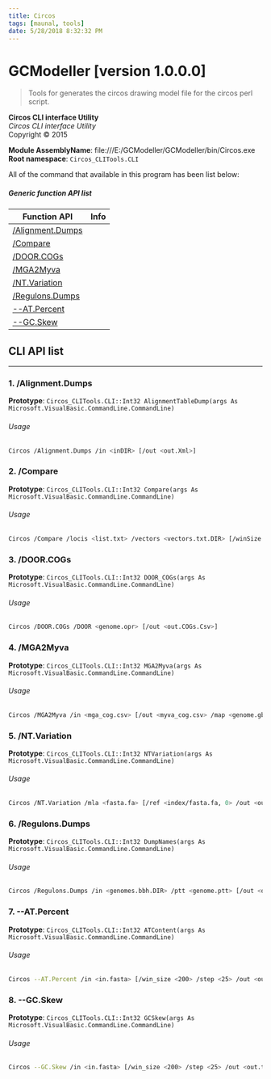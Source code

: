 ```yaml
---
title: Circos
tags: [maunal, tools]
date: 5/28/2018 8:32:32 PM
---
```

# GCModeller [version 1.0.0.0]
> Tools for generates the circos drawing model file for the circos perl script.

<!--more-->

**Circos CLI interface Utility**<br/>
_Circos CLI interface Utility_<br/>
Copyright ©  2015

**Module AssemblyName**: file:///E:/GCModeller/GCModeller/bin/Circos.exe<br/>
**Root namespace**: ``Circos_CLITools.CLI``<br/>


All of the command that available in this program has been list below:

##### Generic function API list
|Function API|Info|
|------------|----|
|[/Alignment.Dumps](#/Alignment.Dumps)||
|[/Compare](#/Compare)||
|[/DOOR.COGs](#/DOOR.COGs)||
|[/MGA2Myva](#/MGA2Myva)||
|[/NT.Variation](#/NT.Variation)||
|[/Regulons.Dumps](#/Regulons.Dumps)||
|[--AT.Percent](#--AT.Percent)||
|[--GC.Skew](#--GC.Skew)||

## CLI API list
--------------------------
<h3 id="/Alignment.Dumps"> 1. /Alignment.Dumps</h3>


**Prototype**: ``Circos_CLITools.CLI::Int32 AlignmentTableDump(args As Microsoft.VisualBasic.CommandLine.CommandLine)``

###### Usage
```bash
Circos /Alignment.Dumps /in <inDIR> [/out <out.Xml>]
```
<h3 id="/Compare"> 2. /Compare</h3>


**Prototype**: ``Circos_CLITools.CLI::Int32 Compare(args As Microsoft.VisualBasic.CommandLine.CommandLine)``

###### Usage
```bash
Circos /Compare /locis <list.txt> /vectors <vectors.txt.DIR> [/winSize 100 /steps 1 /out <out.csv>]
```
<h3 id="/DOOR.COGs"> 3. /DOOR.COGs</h3>


**Prototype**: ``Circos_CLITools.CLI::Int32 DOOR_COGs(args As Microsoft.VisualBasic.CommandLine.CommandLine)``

###### Usage
```bash
Circos /DOOR.COGs /DOOR <genome.opr> [/out <out.COGs.Csv>]
```
<h3 id="/MGA2Myva"> 4. /MGA2Myva</h3>


**Prototype**: ``Circos_CLITools.CLI::Int32 MGA2Myva(args As Microsoft.VisualBasic.CommandLine.CommandLine)``

###### Usage
```bash
Circos /MGA2Myva /in <mga_cog.csv> [/out <myva_cog.csv> /map <genome.gb>]
```
<h3 id="/NT.Variation"> 5. /NT.Variation</h3>


**Prototype**: ``Circos_CLITools.CLI::Int32 NTVariation(args As Microsoft.VisualBasic.CommandLine.CommandLine)``

###### Usage
```bash
Circos /NT.Variation /mla <fasta.fa> [/ref <index/fasta.fa, 0> /out <out.txt> /cut 0.75]
```
<h3 id="/Regulons.Dumps"> 6. /Regulons.Dumps</h3>


**Prototype**: ``Circos_CLITools.CLI::Int32 DumpNames(args As Microsoft.VisualBasic.CommandLine.CommandLine)``

###### Usage
```bash
Circos /Regulons.Dumps /in <genomes.bbh.DIR> /ptt <genome.ptt> [/out <out.Csv>]
```
<h3 id="--AT.Percent"> 7. --AT.Percent</h3>


**Prototype**: ``Circos_CLITools.CLI::Int32 ATContent(args As Microsoft.VisualBasic.CommandLine.CommandLine)``

###### Usage
```bash
Circos --AT.Percent /in <in.fasta> [/win_size <200> /step <25> /out <out.txt>]
```
<h3 id="--GC.Skew"> 8. --GC.Skew</h3>


**Prototype**: ``Circos_CLITools.CLI::Int32 GCSkew(args As Microsoft.VisualBasic.CommandLine.CommandLine)``

###### Usage
```bash
Circos --GC.Skew /in <in.fasta> [/win_size <200> /step <25> /out <out.txt>]
```
